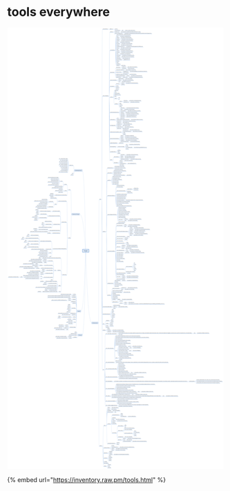 # tools everywhere

![](<../img/assessment-mindset (1) (1).png>)

{% embed url="https://inventory.raw.pm/tools.html" %}


